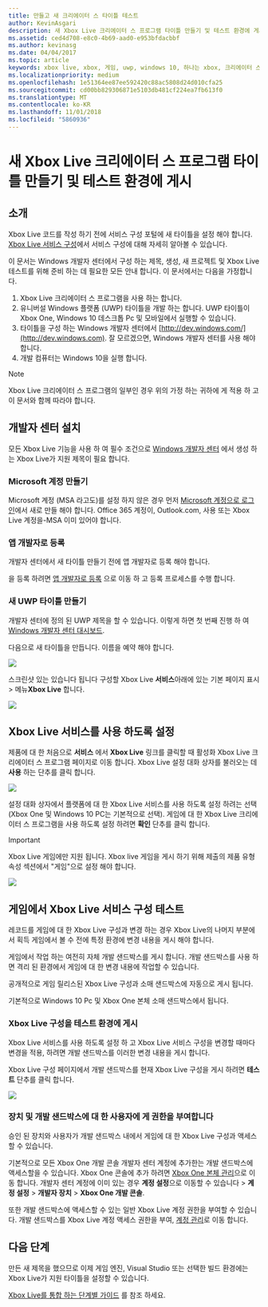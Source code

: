 ```yaml
---
title: 만들고 새 크리에이터 스 타이틀 테스트
author: KevinAsgari
description: 새 Xbox Live 크리에이터 스 프로그램 타이틀 만들기 및 테스트 환경에 게시 하는 방법을 알아봅니다.
ms.assetid: ced4d708-e8c0-4b69-aad0-e953bfdacbbf
ms.author: kevinasg
ms.date: 04/04/2017
ms.topic: article
keywords: xbox live, xbox, 게임, uwp, windows 10, 하나는 xbox, 크리에이터 스, 테스트
ms.localizationpriority: medium
ms.openlocfilehash: 1e51364ee87ee592420c88ac5808d24d010cfa25
ms.sourcegitcommit: cd00bb829306871e5103db481cf224ea7fb613f0
ms.translationtype: MT
ms.contentlocale: ko-KR
ms.lasthandoff: 11/01/2018
ms.locfileid: "5860936"
---
```

# <a name="create-a-new-xbox-live-creators-program-title-and-publish-to-the-test-environment"></a>새 Xbox Live 크리에이터 스 프로그램 타이틀 만들기 및 테스트 환경에 게시

## <a name="introduction"></a>소개

Xbox Live 코드를 작성 하기 전에 서비스 구성 포털에 새 타이틀을 설정 해야 합니다.  [Xbox Live 서비스 구성](../xbox-live-service-configuration.md)에서 서비스 구성에 대해 자세히 알아볼 수 있습니다.

이 문서는 Windows 개발자 센터에서 구성 하는 제목, 생성, 새 프로젝트 및 Xbox Live 테스트를 위해 준비 하는 데 필요한 모든 안내 합니다. 이 문서에서는 다음을 가정합니다.

1. Xbox Live 크리에이터 스 프로그램을 사용 하는 합니다.
2. 유니버설 Windows 플랫폼 (UWP) 타이틀을 개발 하는 합니다.  UWP 타이틀이 Xbox One, Windows 10 데스크톱 Pc 및 모바일에서 실행할 수 있습니다.
3. 타이틀을 구성 하는 Windows 개발자 센터에서 [http://dev.windows.com/](http://dev.windows.com).  잘 모르겠으면, Windows 개발자 센터를 사용 해야 합니다.
4. 개발 컴퓨터는 Windows 10을 실행 합니다.

> [!NOTE]
> Xbox Live 크리에이터 스 프로그램의 일부인 경우 위의 가정 하는 귀하에 게 적용 하 고이 문서와 함께 따라야 합니다.

## <a name="dev-center-setup"></a>개발자 센터 설치

모든 Xbox Live 기능을 사용 하 여 필수 조건으로 [Windows 개발자 센터](http://dev.windows.com) 에서 생성 하는 Xbox Live가 지원 제목이 필요 합니다.

### <a name="create-a-microsoft-account"></a>Microsoft 계정 만들기
Microsoft 계정 (MSA 라고도)를 설정 하지 않은 경우 먼저 [Microsoft 계정으로 로그인](https://go.microsoft.com/fwlink/p/?LinkID=254486)에서 새로 만들 해야 합니다. Office 365 계정이, Outlook.com, 사용 또는 Xbox Live 계정을-MSA 이미 있어야 합니다.

### <a name="register-as-an-app-developer"></a>앱 개발자로 등록
개발자 센터에서 새 타이틀 만들기 전에 앱 개발자로 등록 해야 합니다.

을 등록 하려면 [앱 개발자로 등록](https://developer.microsoft.com/store/register) 으로 이동 하 고 등록 프로세스를 수행 합니다.

### <a name="create-a-new-uwp-title"></a>새 UWP 타이틀 만들기
개발자 센터에 정의 된 UWP 제목을 할 수 있습니다. 이렇게 하면 첫 번째 진행 하 여 [Windows 개발자 센터 대시보드](https://developer.microsoft.com/dashboard/).

다음으로 새 타이틀을 만듭니다. 이름을 예약 해야 합니다.

![](../images/getting_started/first_xbltitle_newapp.png)

스크린샷 있는 있습니다 됩니다 구성할 Xbox Live **서비스**아래에 있는 기본 페이지 표시 > 메뉴**Xbox Live** 합니다.

![](../images/creators_udc/creators_udc_xboxlive_page.png)

## <a name="enable-xbox-live-services"></a>Xbox Live 서비스를 사용 하도록 설정
제품에 대 한 처음으로 **서비스** 에서 **Xbox Live** 링크를 클릭할 때 활성화 Xbox Live 크리에이터 스 프로그램 페이지로 이동 합니다.  Xbox Live 설정 대화 상자를 불러오는 데 **사용** 하는 단추를 클릭 합니다.

![](../images/creators_udc/creators_udc_xboxlive_enable.png)

설정 대화 상자에서 플랫폼에 대 한 Xbox Live 서비스를 사용 하도록 설정 하려는 선택 (Xbox One 및 Windows 10 PC는 기본적으로 선택).  게임에 대 한 Xbox Live 크리에이터 스 프로그램을 사용 하도록 설정 하려면 **확인** 단추를 클릭 합니다.

> [!IMPORTANT]
> Xbox Live 게임에만 지원 됩니다. Xbox live 게임을 게시 하기 위해 제출의 제품 유형 속성 섹션에서 "게임"으로 설정 해야 합니다.

![](../images/creators_udc/creators_udc_xboxlive_enable_dialog.png)

## <a name="test-xbox-live-service-configuration-in-your-game"></a>게임에서 Xbox Live 서비스 구성 테스트
레코드를 게임에 대 한 Xbox Live 구성과 변경 하는 경우 Xbox Live의 나머지 부분에서 획득 게임에서 볼 수 전에 특정 환경에 변경 내용을 게시 해야 합니다.

게임에서 작업 하는 여전히 자체 개발 샌드박스를 게시 합니다.  개발 샌드박스를 사용 하면 격리 된 환경에서 게임에 대 한 변경 내용에 작업할 수 있습니다.

공개적으로 게임 릴리스된 Xbox Live 구성과 소매 샌드박스에 자동으로 게시 됩니다.

기본적으로 Windows 10 Pc 및 Xbox One 본체 소매 샌드박스에서 됩니다.

### <a name="publish-xbox-live-configuration-to-the-test-environment"></a>Xbox Live 구성을 테스트 환경에 게시

Xbox Live 서비스를 사용 하도록 설정 하 고 Xbox Live 서비스 구성을 변경할 때마다 변경을 적용, 하려면 개발 샌드박스를 이러한 변경 내용을 게시 합니다.

Xbox Live 구성 페이지에서 개발 샌드박스를 현재 Xbox Live 구성을 게시 하려면 **테스트** 단추를 클릭 합니다.

![](../images/creators_udc/creators_udc_xboxlive_config_test.png)

### <a name="authorize-devices-and-users-for-the-development-sandbox"></a>장치 및 개발 샌드박스에 대 한 사용자에 게 권한을 부여합니다

승인 된 장치와 사용자가 개발 샌드박스 내에서 게임에 대 한 Xbox Live 구성과 액세스할 수 있습니다.

기본적으로 모든 Xbox One 개발 콘솔 개발자 센터 계정에 추가한는 개발 샌드박스에 액세스할을 수 있습니다.  Xbox One 콘솔에 추가 하려면 [Xbox One 본체 관리](https://partner.microsoft.com/XboxDevices)으로 이동 합니다. 개발자 센터 계정에 이미 있는 경우 **계정 설정**으로 이동할 수 있습니다 > **계정 설정** > **개발자 장치** > **Xbox One 개발 콘솔**.

또한 개발 샌드박스에 액세스할 수 있는 일반 Xbox Live 계정 권한을 부여할 수 있습니다.  개발 샌드박스를 Xbox Live 계정 액세스 권한을 부여, [계정 관리](https://developer.microsoft.com/xboxtestaccounts/configurecreators)로 이동 합니다.

## <a name="next-steps"></a>다음 단계
만든 새 제목을 했으므로 이제 게임 엔진, Visual Studio 또는 선택한 빌드 환경에는 Xbox Live가 지원 타이틀을 설정할 수 있습니다.

[Xbox Live를 통합 하는 단계별 가이드](creators-step-by-step-guide.md) 를 참조 하세요.

